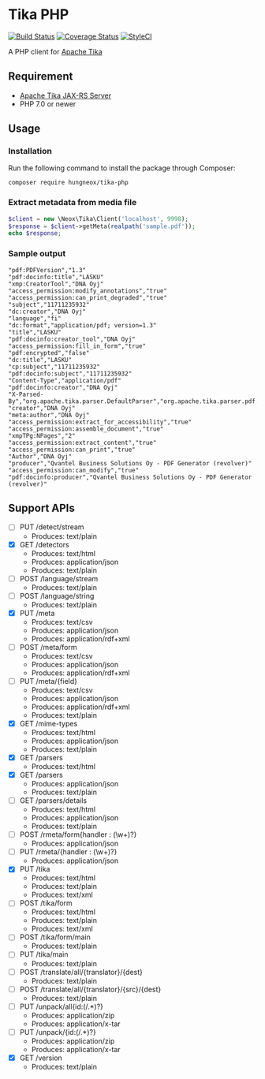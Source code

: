 # Tika PHP

[![Build Status](https://travis-ci.org/hungneox/tika-php.svg?branch=master)](https://travis-ci.org/hungneox/tika-php)
[![Coverage Status](https://coveralls.io/repos/github/hungneox/lumen-messenger-sdk/badge.svg?branch=master)](https://coveralls.io/github/hungneox/lumen-messenger-sdk?branch=master)
[![StyleCI](https://styleci.io/repos/114259544/shield?style=flat)](https://styleci.io/repos/114259544)

A PHP client for [Apache Tika](https://tika.apache.org/)

## Requirement

- [Apache Tika JAX-RS Server](https://github.com/apache/tika/tree/master/tika-server)
- PHP 7.0 or newer

## Usage

### Installation

Run the following command to install the package through Composer:

```
composer require hungneox/tika-php
```

### Extract metadata from media file

```php
$client = new \Neox\Tika\Client('localhost', 9998);
$response = $client->getMeta(realpath('sample.pdf'));
echo $response;
```

### Sample output

```
"pdf:PDFVersion","1.3"
"pdf:docinfo:title","LASKU"
"xmp:CreatorTool","DNA Oyj"
"access_permission:modify_annotations","true"
"access_permission:can_print_degraded","true"
"subject","11711235932"
"dc:creator","DNA Oyj"
"language","fi"
"dc:format","application/pdf; version=1.3"
"title","LASKU"
"pdf:docinfo:creator_tool","DNA Oyj"
"access_permission:fill_in_form","true"
"pdf:encrypted","false"
"dc:title","LASKU"
"cp:subject","11711235932"
"pdf:docinfo:subject","11711235932"
"Content-Type","application/pdf"
"pdf:docinfo:creator","DNA Oyj"
"X-Parsed-By","org.apache.tika.parser.DefaultParser","org.apache.tika.parser.pdf.PDFParser"
"creator","DNA Oyj"
"meta:author","DNA Oyj"
"access_permission:extract_for_accessibility","true"
"access_permission:assemble_document","true"
"xmpTPg:NPages","2"
"access_permission:extract_content","true"
"access_permission:can_print","true"
"Author","DNA Oyj"
"producer","Qvantel Business Solutions Oy - PDF Generator (revolver)"
"access_permission:can_modify","true"
"pdf:docinfo:producer","Qvantel Business Solutions Oy - PDF Generator (revolver)"
```

## Support APIs

- [ ] PUT /detect/stream
    - Produces: text/plain
- [x] GET /detectors
    - Produces: text/html
    - Produces: application/json
    - Produces: text/plain
- [ ] POST /language/stream
    - Produces: text/plain
- [ ] POST /language/string
    - Produces: text/plain
- [x] PUT /meta
    - Produces: text/csv
    - Produces: application/json
    - Produces: application/rdf+xml
- [ ] POST /meta/form
    - Produces: text/csv
    - Produces: application/json
    - Produces: application/rdf+xml
- [ ] PUT /meta/{field}
    - Produces: text/csv
    - Produces: application/json
    - Produces: application/rdf+xml
    - Produces: text/plain
- [x]  GET /mime-types
    - Produces: text/html
    - Produces: application/json
    - Produces: text/plain
- [x]  GET /parsers
    - Produces: text/html
- [x] GET /parsers
    - Produces: application/json
    - Produces: text/plain
- [ ] GET /parsers/details
    - Produces: text/html
    - Produces: application/json
    - Produces: text/plain
- [ ] POST /rmeta/form{handler : (\w+)?}
    - Produces: application/json
- [ ] PUT /rmeta/{handler : (\w+)?}
    - Produces: application/json
- [x] PUT /tika
    - Produces: text/html
    - Produces: text/plain
    - Produces: text/xml
- [ ] POST /tika/form
    - Produces: text/html
    - Produces: text/plain
    - Produces: text/xml
- [ ] POST /tika/form/main
    - Produces: text/plain
- [ ] PUT /tika/main
    - Produces: text/plain
- [ ] POST /translate/all/{translator}/{dest}
    - Produces: text/plain
- [ ] POST /translate/all/{translator}/{src}/{dest}
    - Produces: text/plain
- [ ] PUT /unpack/all{id:(/.*)?}
    - Produces: application/zip
    - Produces: application/x-tar
- [ ] PUT /unpack/{id:(/.*)?}
    - Produces: application/zip
    - Produces: application/x-tar
- [x] GET /version
    - Produces: text/plain
